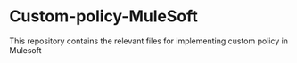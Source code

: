 # Custom-policy-MuleSoft
This repository contains the relevant files for implementing custom policy in Mulesoft
